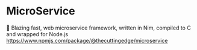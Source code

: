 # MicroService

🚀 Blazing fast, web microservice framework, written in Nim, compiled to C and wrapped for Node.js https://www.npmjs.com/package/@thecuttingedge/microservice
